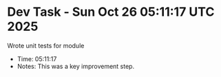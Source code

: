 # Dev Task - Sun Oct 26 05:11:17 UTC 2025
Wrote unit tests for module
- Time: 05:11:17
- Notes: This was a key improvement step.

